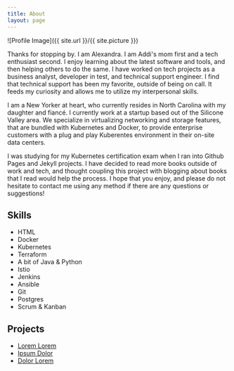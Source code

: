 ```yaml
---
title: About
layout: page
---
```

![Profile Image]({{ site.url }}/{{ site.picture }})

<p>Thanks for stopping by. I am Alexandra. I am Addi's mom first and a tech
enthusiast second. I enjoy learning about the latest software and tools, and then
helping others to do the same. I have worked on tech projects as a business
analyst, developer in test, and technical support engineer. I find that technical
support has been my favorite, outside of being on call. It feeds my curiosity
and allows me to utilize my interpersonal skills.</p>

<p>I am a New Yorker at heart, who currently resides in North Carolina with my
daughter and fiancé. I currently work at a startup based out of the Silicone
Valley area. We specialize in virtualizing networking and storage features, that
are bundled with Kubernetes and Docker, to provide enterprise customers with a
plug and play Kuberentes environment in their on-site data centers.</p>

<p>I was studying for my Kubernetes certification exam when I ran into Github
Pages and Jekyll projects. I have decided to read more books outside of work and
tech, and thought coupling this project with blogging about books that I read
would help the process. I hope that you enjoy, and please do not hesitate to
contact me using any method if there are any questions or suggestions! </p>

<h2>Skills</h2>

<ul class="skill-list">
	<li>HTML</li>
	<li>Docker</li>
	<li>Kubernetes</li>
	<li>Terraform</li>
	<li>A bit of Java & Python</li>
	<li>Istio</li>
	<li>Jenkins</li>
	<li>Ansible</li>
	<li>Git</li>
	<li>Postgres</li>
	<li>Scrum & Kanban</li>
</ul>

<h2>Projects</h2>

<ul>
	<li><a href="https://github.com/">Lorem Lorem</a></li>
	<li><a href="https://github.com/">Ipsum Dolor</a></li>
	<li><a href="https://github.com/">Dolor Lorem</a></li>
</ul>
